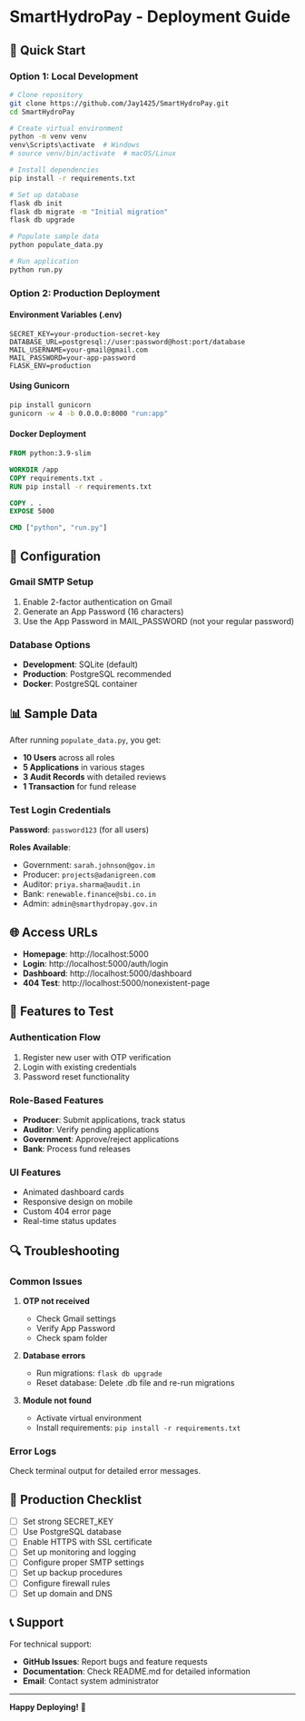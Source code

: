 # SmartHydroPay - Deployment Guide

## 🚀 Quick Start

### Option 1: Local Development
```bash
# Clone repository
git clone https://github.com/Jay1425/SmartHydroPay.git
cd SmartHydroPay

# Create virtual environment
python -m venv venv
venv\Scripts\activate  # Windows
# source venv/bin/activate  # macOS/Linux

# Install dependencies
pip install -r requirements.txt

# Set up database
flask db init
flask db migrate -m "Initial migration" 
flask db upgrade

# Populate sample data
python populate_data.py

# Run application
python run.py
```

### Option 2: Production Deployment

#### Environment Variables (.env)
```env
SECRET_KEY=your-production-secret-key
DATABASE_URL=postgresql://user:password@host:port/database
MAIL_USERNAME=your-gmail@gmail.com
MAIL_PASSWORD=your-app-password
FLASK_ENV=production
```

#### Using Gunicorn
```bash
pip install gunicorn
gunicorn -w 4 -b 0.0.0.0:8000 "run:app"
```

#### Docker Deployment
```dockerfile
FROM python:3.9-slim

WORKDIR /app
COPY requirements.txt .
RUN pip install -r requirements.txt

COPY . .
EXPOSE 5000

CMD ["python", "run.py"]
```

## 🔧 Configuration

### Gmail SMTP Setup
1. Enable 2-factor authentication on Gmail
2. Generate an App Password (16 characters)
3. Use the App Password in MAIL_PASSWORD (not your regular password)

### Database Options
- **Development**: SQLite (default)
- **Production**: PostgreSQL recommended
- **Docker**: PostgreSQL container

## 📊 Sample Data

After running `populate_data.py`, you get:
- **10 Users** across all roles
- **5 Applications** in various stages
- **3 Audit Records** with detailed reviews  
- **1 Transaction** for fund release

### Test Login Credentials
**Password**: `password123` (for all users)

**Roles Available**:
- Government: `sarah.johnson@gov.in`
- Producer: `projects@adanigreen.com`
- Auditor: `priya.sharma@audit.in` 
- Bank: `renewable.finance@sbi.co.in`
- Admin: `admin@smarthydropay.gov.in`

## 🌐 Access URLs

- **Homepage**: http://localhost:5000
- **Login**: http://localhost:5000/auth/login
- **Dashboard**: http://localhost:5000/dashboard
- **404 Test**: http://localhost:5000/nonexistent-page

## 📱 Features to Test

### Authentication Flow
1. Register new user with OTP verification
2. Login with existing credentials
3. Password reset functionality

### Role-Based Features
- **Producer**: Submit applications, track status
- **Auditor**: Verify pending applications
- **Government**: Approve/reject applications
- **Bank**: Process fund releases

### UI Features
- Animated dashboard cards
- Responsive design on mobile
- Custom 404 error page
- Real-time status updates

## 🔍 Troubleshooting

### Common Issues

1. **OTP not received**
   - Check Gmail settings
   - Verify App Password
   - Check spam folder

2. **Database errors**
   - Run migrations: `flask db upgrade`
   - Reset database: Delete .db file and re-run migrations

3. **Module not found**
   - Activate virtual environment
   - Install requirements: `pip install -r requirements.txt`

### Error Logs
Check terminal output for detailed error messages.

## 🚢 Production Checklist

- [ ] Set strong SECRET_KEY
- [ ] Use PostgreSQL database  
- [ ] Enable HTTPS with SSL certificate
- [ ] Set up monitoring and logging
- [ ] Configure proper SMTP settings
- [ ] Set up backup procedures
- [ ] Configure firewall rules
- [ ] Set up domain and DNS

## 📞 Support

For technical support:
- **GitHub Issues**: Report bugs and feature requests
- **Documentation**: Check README.md for detailed information
- **Email**: Contact system administrator

---

**Happy Deploying!** 🎉
